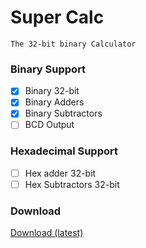 # Super Calc
`The 32-bit binary Calculator`

### Binary Support
- [x] Binary 32-bit
- [x] Binary Adders
- [x] Binary Subtractors
- [ ] BCD Output

### Hexadecimal Support
- [ ] Hex adder 32-bit
- [ ] Hex Subtractors 32-bit

### Download

[Download (latest)](https://github.com/GeoStudios/Downloads/releases/tag/SuperCalc_1.0)